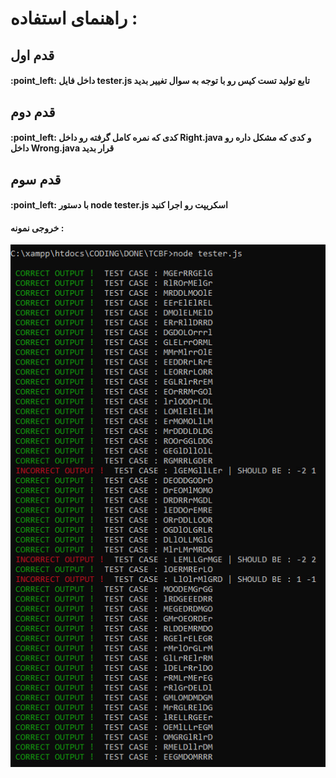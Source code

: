 <h1>راهنمای استفاده : </h1>
<h2>قدم اول</h2>
<h4>
  :point_left:
داخل فایل 
  tester.js
  تابع تولید تست کیس رو با توجه به سوال تغییر بدید
  
  </h4>
  
  <h2>قدم دوم</h2>
<h4>
  :point_left:
کدی که نمره کامل گرفته رو داخل
  Right.java
  و کدی که مشکل داره رو داخل
  Wrong.java
  قرار بدید
  
  </h4>
  
<h2>قدم سوم</h2>

<h4>
  :point_left:
با دستور 
  node tester.js
اسکریپت رو اجرا کنید
  
  </h4>
  
  <h4>خروجی نمونه :</h4>
  
<p align="center">
<img src="https://github.com/hadish100/TCBF/blob/main/images/test.jpg">
</p>
